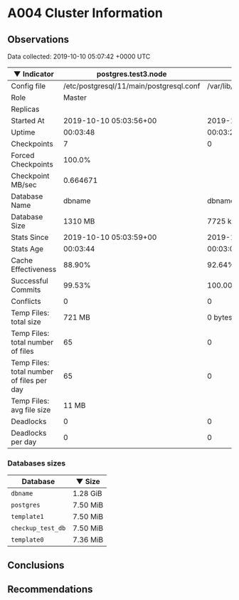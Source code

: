 # A004 Cluster Information #

## Observations ##
Data collected: 2019-10-10 05:07:42 +0000 UTC  

|&#9660;&nbsp;Indicator | postgres.test3.node | postgres.test1.node | postgres.test2.node |
|--------|-------|-------- |-------- |
|Config file |/etc/postgresql/11/main/postgresql.conf|/var/lib/postgresql/11/data1/postgresql.conf|/var/lib/postgresql/11/data2/postgresql.conf|
|Role |Master|<no value>|<no value>|
|Replicas ||<no value>|<no value>|
|Started At |2019-10-10&nbsp;05:03:56+00|2019-10-10 05:04:03+00|2019-10-10 05:04:07+00|
|Uptime |00:03:48|00:03:25|00:03:29|
|Checkpoints |7|0|0|
|Forced Checkpoints |100.0%|<no value>|<no value>|
|Checkpoint MB/sec |0.664671|<no value>|<no value>|
|Database Name |dbname|dbname|dbname|
|Database Size |1310&nbsp;MB|7725 kB|7693 kB|
|Stats Since |2019-10-10&nbsp;05:03:59+00|2019-10-10 05:04:24+00|2019-10-10 05:04:24+00|
|Stats Age |00:03:44|00:03:04|00:03:12|
|Cache Effectiveness |88.90%|92.64%|92.64%|
|Successful Commits |99.53%|100.00%|100.00%|
|Conflicts |0|0|0|
|Temp Files: total size |721&nbsp;MB|0 bytes|0 bytes|
|Temp Files: total number of files |65|0|0|
|Temp Files: total number of files per day |65|0|0|
|Temp Files: avg file size |11&nbsp;MB|<no value>|<no value>|
|Deadlocks |0|0|0|
|Deadlocks per day |0|0|0|


### Databases sizes ###

| Database | &#9660;&nbsp;Size |
|----------|--------|
| `dbname` | 1.28&nbsp;GiB |
| `postgres` | 7.50&nbsp;MiB |
| `template1` | 7.50&nbsp;MiB |
| `checkup_test_db` | 7.50&nbsp;MiB |
| `template0` | 7.36&nbsp;MiB |


## Conclusions ##


## Recommendations ##

